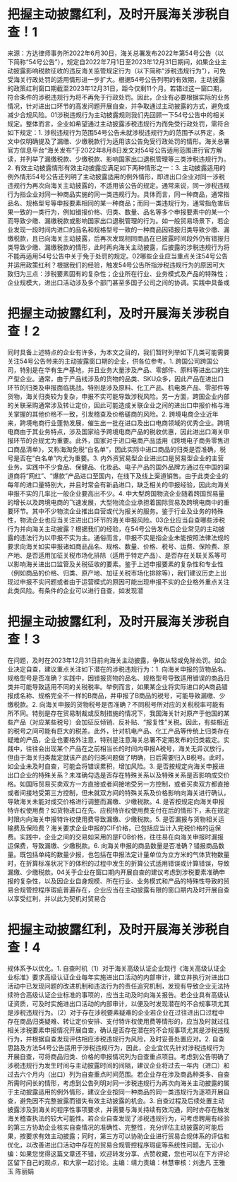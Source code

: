 # 把握主动披露红利，及时开展海关涉税自查！1

来源：方达律师事务所2022年6月30日，海关总署发布2022年第54号公告（以下简称“54号公告”），规定自2022年7月1日至2023年12月31日期间，如果企业主动披露影响税款征收的违反海关监管规定行为（以下简称“涉税违规行为”），可免受海关行政处罚的适用情形进一步扩大。根据54号公告列明的有效期，主动披露的政策红利窗口期截至2023年12月31日，距今仅剩11个月。若错过这一窗口期，符合条件的涉税违规行为将不再免于行政处罚。因此，企业有必要根据实际的业务情况，针对进出口环节的高发问题开展自查，并争取通过主动披露的方式，避免或减少合规风险。01涉税违规行为主动披露规则我们先回顾一下54号公告中的相关规定。整体而言，企业如希望通过主动披露涉税违规行为而免受行政处罚，需符合如下规定：1. 涉税违规行为范围54号公告未就涉税违规行为的范围予以界定，条文中仅明确提及了漏缴、少缴税款行为适用该公告免受行政处罚的情形。海关总署官方信息平台“海关发布”于2022年8月8日发文对54号公告适用范围进行官方解读，并列举了漏缴税款、少缴税款、影响国家出口退税管理等三类涉税违规行为。2. 有效主动披露情形有效主动披露应满足如下两种情形之一：3. 主动披露适用的例外情形54号公告还列明了主动披露适用的例外情形，即进出口企业对同一涉税违规行为再次向海关主动披露的，不适用该公告的规定。通常来说，同一涉税违规行为指企业对同一种商品实施的同一类违规行为。具体而言，同一种商品，通常指品名、规格型号等申报要素相同的某一种商品；而同一类违规行为，通常指危害后果一致的一类行为，例如错报价格、归类、数量、品名等多个申报要素中的某一个而导致少缴、漏缴税款或影响国家出口退税管理的行为。如一般贸易场景下，若企业发现一段时间内进口的品名和规格型号一致的一种商品因错报归类导致少缴、漏缴税款，且已向海关主动披露，后再次发现相同商品在已披露时间段外仍有错报归类导致少缴、漏缴税款的情形，此时再向海关主动披露，后披露的涉税违规行为将不能再适用54号公告中关于免于处罚的规定。02哪些企业应当重点关注54号公告并运用政策红利？根据我们的经验，触发54号公告所指涉税违规行为的原因可大致归为三点：涉税要素固有的复杂性；企业所在行业、业务模式及产品的特殊性；企业规模大，进出口活动涉及多个部门甚至多国子公司之间的协调。实践中具备或

# 把握主动披露红利，及时开展海关涉税自查！2

同时具备上述特点的企业有许多，为本文之目的，我们暂时列举如下几类可能需要关注54号公告带来的主动披露窗口期的企业，供各位参考。1. 跨国公司跨国公司，特别是在华有生产基地，并且业务大量涉及产品、零部件、原料等进出口的生产型企业。通常，由于产品线涉及的货物的品类、SKU众多，因此产品在进出口环节的归类及申报面临挑战。特别是涉及原料、化工产品、机电类产品、零部件等货物，海关归类较为复杂，申报不实可能导致涉税风险。另一方面，跨国企业内部的关联采购通常涉及转让定价，因此可能造成关联企业之间的进出口申报价格与海关掌握的其他价格不一致，引发稽查及价格磋商的风险。2. 跨境电商企业近年来，跨境电商行业蓬勃发展，催生出一批在进口及出口电商领域的优秀企业。跨境电商由于其业务特点，涉及国家给予跨境电商产品的税收优惠，因此进出口海关申报环节的合规尤为重要。此外，国家对于进口电商产品适用《跨境电子商务零售进口商品清单》，又称海淘免税“白名单”，因此实际中进口商品的归类是否准确，税号是否在“白名单”内尤为重要。3. 内外资贸易型企业进出口是贸易型企业的主营业务。实践中不少食品、保健品、化妆品、电子产品的国外品牌方通过在中国的渠道商将“网红”、“爆款”产品进口至国内，在线下及线上渠道销售。由于此类企业的每年的进口量特别大，并且时常会有新品进口，缺乏相关的申报经验，因此向海关申报不实的几率比一般企业要高出不少。4.  中大型跨国物流企业随着跨国贸易量的增长以及跨境电商的飞速发展，大型物流企业承担着国际贸易及跨境电商中的重要环节。其中不少物流企业推出自营或代为报关的服务。鉴于行业及业务的特殊性，物流企业也应当关注进出口环节的海关申报风险。03企业应当自查哪些涉税行为并向海关主动披露？根据我们的经验，在54号公告发布后企业常见的主动披露的违法行为以申报不实为主。通俗而言，申报不实是指企业未能按照法律法规的要求向海关如实申报诸如商品品名、规格、数量、价格、税号、运费、保险费、原产地、是否适用加征关税市场化排除（适用于特定产品）、是否存在关联关系等可以影响海关进出口监管及关税征收的要素。鉴于上述申报要素的复杂性和专业性（例如商品的价格、归类、原产地、加征关税市场化排除等），我们建议历史上出现过申报不实问题或者由于运营模式的原因可能出现申报不实的企业格外重点关注此类风险。有条件的企业可以进行自查，如发现潜

# 把握主动披露红利，及时开展海关涉税自查！3

在问题，及时在2023年12月31日前向海关主动披露，争取从轻或免除处罚。如企业决定自查，建议重点关注如下潜在的涉税违规行为：1. 向海关申报的货物品名、规格型号是否准确？实践中，因错报货物的品名、规格型号导致适用错误的商品归类并可能导致适用不同的关税税率。举例而言，如果某企业将实际进口的A商品错报成名称、规格完全不一样的B商品，并申报了B商品的税号，可能导致漏缴、少缴税款。2. 向海关申报的货物税号是否准确？不同税号所对应的关税税率可能有所不同。特别是存在贸易制裁或反制措施的情况下，我国海关针对原产于他国的某些产品（对应某些税号）会加征反倾销、反补贴、“报复性”关税。因此，有些相近的税号之间可能有巨大的税差。此外，针对机电产品、化工产品等传统上归类存在疑难的产品，企业也要格外注意，特别是注意海关总署不定期发布的归类裁定。实践中，往往会出现某个产品在之前相当长的时间内申报A税号，海关无异议放行，但由于海关归类裁定就该产品的归类问题做了明确，日后需要归入B税号。此时，如企业未及时自查，可能会将错误累积，增加风险。3. 是否按规定向海关申报进出口企业的特殊关系？未准确勾选是否存在特殊关系以及特殊关系是否影响成交价格。如国际贸易买卖双方一方直接或者间接地受另一方控制，或者买卖双方都直接或者间接地受第三方控制，但未就双方间的特殊关系及价格影响向海关进行确认，导致海关未能对成交价格进行调整而漏缴、少缴税款。4. 是否按规定向海关申报特许权使用费？如货物进口在先、应税特许权使用费支付在后的情形下，未在规定时限内向海关申报特许权使用费导致漏缴、少缴税款。5. 是否漏报与货物相关运输费及保险费？海关要求企业申报的CIF价格，已包括应当计入完税价格的运保费。实践中，企业之间的交易如采用的是FOB价格，往往易在向海关申报时漏报运保费，导致漏缴、少缴税款。6.  向海关申报的商品数量是否准确？错报商品数量。既包括单纯的数量少报，也包括在申报法定计量单位为立方米的气体货物数量时，在折算标准状况下的体积的过程中发生的折算公式适用错误或计算错误，导致漏缴、少缴税款。04关于企业在窗口期内开展自查的建议考虑到涉税要素准确申报的复杂性，以及因企业自身规模、所在行业、业务模式和产品的特殊性导致的贸易合规管控程序瑕疵普遍存在，企业应当在主动披露有限的窗口期内及时开展自查以享受红利，并以此为契机对贸易合

# 把握主动披露红利，及时开展海关涉税自查！4

规体系予以优化。1. 自查时机（1）对于海关高级认证企业现行《海关高级认证企业标准》要求高级认证企业每年实施进出口活动的内部审计，建立并执行对进出口活动中已发现问题的改进机制和违法行为的责任追究机制，发现有导致企业无法持续符合高级认证企业标准的事项的，应当主动及时向海关报告。若企业具有高级认证资质，可及时实施进出口活动的内部审计，以便及时发现潜在的不合规事项尤其是涉税违规行为。（2）对于存在涉税要素疑难的企业若企业在过往进出口过程中存在商品归类疑难、转让定价安排、支付特许权使用费等情形的，应当及时就过往相关涉税要素申报情况开展自查，确认是否存在潜在的不合规事项尤其是涉税违规行为，并根据自查发现评估相应涉税违规行为风险，及时妥善处置应对。2. 自查思路及方法54号公告适用于涉税违规行为，因此，企业宜优先针对涉税违规行为开展自查，可将商品归类、价格的申报情况列为自查重点项目。考虑到公告明确了涉税违规行为发生时间与主动披露时间的间隔，建议企业将过去一年内（进口）和过去六个月内（出口）列为自查重点时间范围。若企业存在涉及商品种类多、自查所需时间长的情形，考虑到公告列明对同一涉税违规行为再次向海关主动披露的属于主动披露适用的例外情形，建议企业按同一种商品的同一类违规行为逐项开展自查，避免因不完整披露而错失有效主动披露的机会。3.  自查过程及后续处置主动披露涉及到海关的程序性事项要求，并需要与海关持续有效沟通，同时亦存在触发海关稽查执法的较大可能性。若企业自查发现了涉税违规行为，可考虑聘用有经验的第三方协助企业核实自查情况的准确性、完整性，充分评估主动披露的可能后果，按要求有效主动披露；同时，第三方可以协助企业进行贸易合规体系的评估和优化，以改善进出口活动中存在的贸易合规管控程序瑕疵等系统性问题。无讼小编：如果您觉得这篇文章还不错，欢迎转发分享、点赞收藏，您也可以在下方评论区留下自己的观点，和大家一起讨论。主编：靖力责编：林慧审核：刘逸凡 王雅玉 陈丽娟

